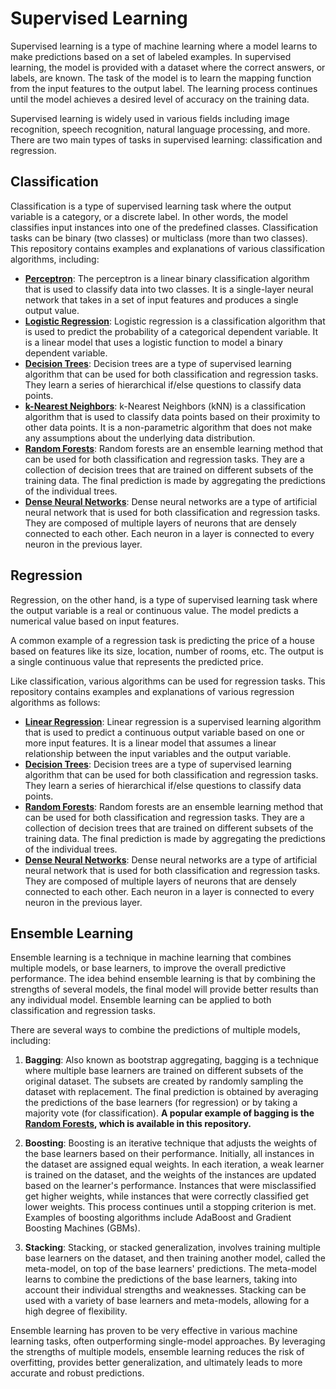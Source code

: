 # Supervised Learning

Supervised learning is a type of machine learning where a model learns to make predictions based on a set of labeled examples. In supervised learning, the model is provided with a dataset where the correct answers, or labels, are known. The task of the model is to learn the mapping function from the input features to the output label. The learning process continues until the model achieves a desired level of accuracy on the training data.

Supervised learning is widely used in various fields including image recognition, speech recognition, natural language processing, and more. There are two main types of tasks in supervised learning: classification and regression. 

## Classification

Classification is a type of supervised learning task where the output variable is a category, or a discrete label. In other words, the model classifies input instances into one of the predefined classes. Classification tasks can be binary (two classes) or multiclass (more than two classes). This repository contains examples and explanations of various classification algorithms, including:

- [**Perceptron**](./perceptron.ipynb): The perceptron is a linear binary classification algorithm that is used to classify data into two classes. It is a single-layer neural network that takes in a set of input features and produces a single output value.
- [**Logistic Regression**](./logistic_regression.ipynb): Logistic regression is a classification algorithm that is used to predict the probability of a categorical dependent variable. It is a linear model that uses a logistic function to model a binary dependent variable.
- [**Decision Trees**](./decision_tree.ipynb): Decision trees are a type of supervised learning algorithm that can be used for both classification and regression tasks. They learn a series of hierarchical if/else questions to classify data points.
- [**k-Nearest Neighbors**](./KNN.ipynb): k-Nearest Neighbors (kNN) is a classification algorithm that is used to classify data points based on their proximity to other data points. It is a non-parametric algorithm that does not make any assumptions about the underlying data distribution.
- [**Random Forests**](./random_forest.ipynb): Random forests are an ensemble learning method that can be used for both classification and regression tasks. They are a collection of decision trees that are trained on different subsets of the training data. The final prediction is made by aggregating the predictions of the individual trees.
- [**Dense Neural Networks**](./DNN.ipynb): Dense neural networks are a type of artificial neural network that is used for both classification and regression tasks. They are composed of multiple layers of neurons that are densely connected to each other. Each neuron in a layer is connected to every neuron in the previous layer.


## Regression

Regression, on the other hand, is a type of supervised learning task where the output variable is a real or continuous value. The model predicts a numerical value based on input features.

A common example of a regression task is predicting the price of a house based on features like its size, location, number of rooms, etc. The output is a single continuous value that represents the predicted price.

Like classification, various algorithms can be used for regression tasks. This repository contains examples and explanations of various regression algorithms as follows:
- [**Linear Regression**](./linear_regression.ipynb): Linear regression is a supervised learning algorithm that is used to predict a continuous output variable based on one or more input features. It is a linear model that assumes a linear relationship between the input variables and the output variable.
- [**Decision Trees**](./decision_tree.ipynb): Decision trees are a type of supervised learning algorithm that can be used for both classification and regression tasks. They learn a series of hierarchical if/else questions to classify data points.
- [**Random Forests**](./random_forest.ipynb): Random forests are an ensemble learning method that can be used for both classification and regression tasks. They are a collection of decision trees that are trained on different subsets of the training data. The final prediction is made by aggregating the predictions of the individual trees.
- [**Dense Neural Networks**](./DNN.ipynb): Dense neural networks are a type of artificial neural network that is used for both classification and regression tasks. They are composed of multiple layers of neurons that are densely connected to each other. Each neuron in a layer is connected to every neuron in the previous layer.

## Ensemble Learning

Ensemble learning is a technique in machine learning that combines multiple models, or base learners, to improve the overall predictive performance. The idea behind ensemble learning is that by combining the strengths of several models, the final model will provide better results than any individual model. Ensemble learning can be applied to both classification and regression tasks.

There are several ways to combine the predictions of multiple models, including:

1. **Bagging**: Also known as bootstrap aggregating, bagging is a technique where multiple base learners are trained on different subsets of the original dataset. The subsets are created by randomly sampling the dataset with replacement. The final prediction is obtained by averaging the predictions of the base learners (for regression) or by taking a majority vote (for classification). **A popular example of bagging is the [**Random Forests**](./random_forest.ipynb), which is available in this repository.**

2. **Boosting**: Boosting is an iterative technique that adjusts the weights of the base learners based on their performance. Initially, all instances in the dataset are assigned equal weights. In each iteration, a weak learner is trained on the dataset, and the weights of the instances are updated based on the learner's performance. Instances that were misclassified get higher weights, while instances that were correctly classified get lower weights. This process continues until a stopping criterion is met. Examples of boosting algorithms include AdaBoost and Gradient Boosting Machines (GBMs).

3. **Stacking**: Stacking, or stacked generalization, involves training multiple base learners on the dataset, and then training another model, called the meta-model, on top of the base learners' predictions. The meta-model learns to combine the predictions of the base learners, taking into account their individual strengths and weaknesses. Stacking can be used with a variety of base learners and meta-models, allowing for a high degree of flexibility.

Ensemble learning has proven to be very effective in various machine learning tasks, often outperforming single-model approaches. By leveraging the strengths of multiple models, ensemble learning reduces the risk of overfitting, provides better generalization, and ultimately leads to more accurate and robust predictions.

